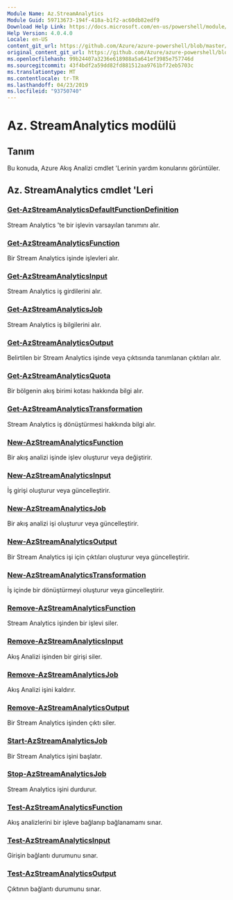 ```yaml
---
Module Name: Az.StreamAnalytics
Module Guid: 59713673-194f-418a-b1f2-ac60db82edf9
Download Help Link: https://docs.microsoft.com/en-us/powershell/module/az.streamanalytics
Help Version: 4.0.4.0
Locale: en-US
content_git_url: https://github.com/Azure/azure-powershell/blob/master/src/StreamAnalytics/StreamAnalytics/help/Az.StreamAnalytics.md
original_content_git_url: https://github.com/Azure/azure-powershell/blob/master/src/StreamAnalytics/StreamAnalytics/help/Az.StreamAnalytics.md
ms.openlocfilehash: 99b24407a3236e618988a5a641ef3985e757746d
ms.sourcegitcommit: 43f4bdf2a59dd82fd881512aa9761bf72eb5703c
ms.translationtype: MT
ms.contentlocale: tr-TR
ms.lasthandoff: 04/23/2019
ms.locfileid: "93750740"
---
```

# Az. StreamAnalytics modülü
## Tanım
Bu konuda, Azure Akış Analizi cmdlet 'Lerinin yardım konularını görüntüler.

## Az. StreamAnalytics cmdlet 'Leri
### [Get-AzStreamAnalyticsDefaultFunctionDefinition](Get-AzStreamAnalyticsDefaultFunctionDefinition.md)
Stream Analytics 'te bir işlevin varsayılan tanımını alır.

### [Get-AzStreamAnalyticsFunction](Get-AzStreamAnalyticsFunction.md)
Bir Stream Analytics işinde işlevleri alır.

### [Get-AzStreamAnalyticsInput](Get-AzStreamAnalyticsInput.md)
Stream Analytics iş girdilerini alır.

### [Get-AzStreamAnalyticsJob](Get-AzStreamAnalyticsJob.md)
Stream Analytics iş bilgilerini alır.

### [Get-AzStreamAnalyticsOutput](Get-AzStreamAnalyticsOutput.md)
Belirtilen bir Stream Analytics işinde veya çıktısında tanımlanan çıktıları alır.

### [Get-AzStreamAnalyticsQuota](Get-AzStreamAnalyticsQuota.md)
Bir bölgenin akış birimi kotası hakkında bilgi alır.

### [Get-AzStreamAnalyticsTransformation](Get-AzStreamAnalyticsTransformation.md)
Stream Analytics iş dönüştürmesi hakkında bilgi alır.

### [New-AzStreamAnalyticsFunction](New-AzStreamAnalyticsFunction.md)
Bir akış analizi işinde işlev oluşturur veya değiştirir.

### [New-AzStreamAnalyticsInput](New-AzStreamAnalyticsInput.md)
İş girişi oluşturur veya güncelleştirir.

### [New-AzStreamAnalyticsJob](New-AzStreamAnalyticsJob.md)
Bir akış analizi işi oluşturur veya güncelleştirir.

### [New-AzStreamAnalyticsOutput](New-AzStreamAnalyticsOutput.md)
Bir Stream Analytics işi için çıktıları oluşturur veya güncelleştirir.

### [New-AzStreamAnalyticsTransformation](New-AzStreamAnalyticsTransformation.md)
İş içinde bir dönüştürmeyi oluşturur veya güncelleştirir.

### [Remove-AzStreamAnalyticsFunction](Remove-AzStreamAnalyticsFunction.md)
Stream Analytics işinden bir işlevi siler.

### [Remove-AzStreamAnalyticsInput](Remove-AzStreamAnalyticsInput.md)
Akış Analizi işinden bir girişi siler.

### [Remove-AzStreamAnalyticsJob](Remove-AzStreamAnalyticsJob.md)
Akış Analizi işini kaldırır.

### [Remove-AzStreamAnalyticsOutput](Remove-AzStreamAnalyticsOutput.md)
Bir Stream Analytics işinden çıktı siler.

### [Start-AzStreamAnalyticsJob](Start-AzStreamAnalyticsJob.md)
Bir Stream Analytics işini başlatır.

### [Stop-AzStreamAnalyticsJob](Stop-AzStreamAnalyticsJob.md)
Stream Analytics işini durdurur.

### [Test-AzStreamAnalyticsFunction](Test-AzStreamAnalyticsFunction.md)
Akış analizlerini bir işleve bağlanıp bağlanamamı sınar.

### [Test-AzStreamAnalyticsInput](Test-AzStreamAnalyticsInput.md)
Girişin bağlantı durumunu sınar.

### [Test-AzStreamAnalyticsOutput](Test-AzStreamAnalyticsOutput.md)
Çıktının bağlantı durumunu sınar.

